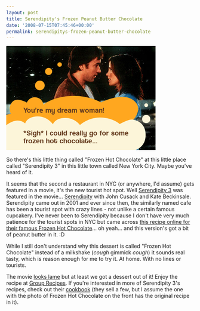 ```yaml
---
layout: post
title: Serendipity's Frozen Peanut Butter Chocolate
date: '2008-07-15T07:45:46+00:00'
permalink: serendipitys-frozen-peanut-butter-chocolate
---
```

<img src='images/uploads/2008/07/serendipity3_hot_chocolate.jpg' alt='Serendipity 3 Hot Chocolate' class="yellowborder" />

So there's this little thing called "Frozen Hot Chocolate" at this little place called "Serendipity 3" in this little town called New York City. Maybe you've heard of it.

It seems that the second a restaurant in NYC (or anywhere, I'd assume) gets featured in a movie, it's the new tourist hot spot. Well <a href="http://www.serendipity3.com/">Serendipity 3</a> was featured in the movie... <a href="http://www.imdb.com/title/tt0240890/">Serendipity</a> with John Cusack and Kate Beckinsale. Serendipity came out in 2001 and ever since then, the similarly named cafe has been a tourist spot with crazy lines - not unlike a certain famous cupcakery. I've never been to Serendipity because I don't have very much patience for the tourist spots in NYC but came across <a href="http://www.grouprecipes.com/35112/serendipitys-frozen-peanut-butter-hot-chocolate.html">this recipe online for their famous Frozen Hot Chocolate</a>... oh yeah... and this version's got a bit of peanut butter in it. :D

While I still don't understand why this dessert is called "Frozen Hot Chocolate" instead of a milkshake (*cough* gimmick *cough*) it sounds real tasty, which is reason enough for me to try it. At home. With no lines or tourists.

The movie <a href="http://www.youtube.com/watch?v=CsjR5P3TuWY">looks lame</a> but at least we got a dessert out of it! Enjoy the recipe at <a href="http://www.grouprecipes.com/35112/serendipitys-frozen-peanut-butter-hot-chocolate.html">Group Recipes</a>. If you're interested in more of Serendipity 3's recipes, check out their <a href="http://www.amazon.com/Sweet-Serendipity-Delicious-Desserts-Devilish/dp/B000N5MTUQ/ref=sr_1_19?ie=UTF8&m=A1VFMEDRM0EEIX&s=generic&qid=1216121851&sr=1-19">cookbook</a> (they sell a few, but I assume the one with the photo of Frozen Hot Chocolate on the front has the original recipe in it).
